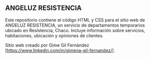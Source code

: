 ## ANGELUZ RESISTENCIA

Este repositorio contiene el código HTML y CSS para el sitio web de ANGELUZ RESISTENCIA, un servicio de departamentos temporarios ubicado en Resistencia, Chaco. Incluye información sobre servicios, habitaciones, ubicación y opiniones de clientes.

Sitio web creado por Gime Gil Fernández [https://www.linkedin.com/in/gimena-gil-fernandez/].

